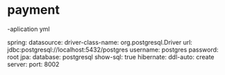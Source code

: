 # payment


-aplication yml

  spring:
  datasource:
    driver-class-name: org.postgresql.Driver
    url: jdbc:postgresql://localhost:5432/postgres
    username: postgres
    password: root
  jpa:
    database: postgresql
    show-sql: true
    hibernate:
      ddl-auto: create
server:
  port: 8002

  
  


